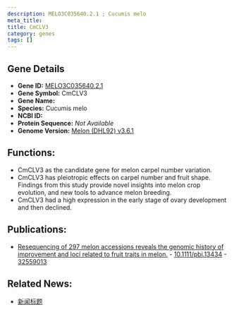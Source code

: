 ```yaml
---
description: MELO3C035640.2.1 ; Cucumis melo
meta_title:
title: CmCLV3
category: genes
tags: []
---
```


## Gene Details
- **Gene ID:**	[MELO3C035640.2.1](https://www.maizegdb.org/gene_center/gene/MELO3C035640.2.1)
- **Gene Symbol:** CmCLV3
- **Gene Name:** 
- **Species:** Cucumis melo
- **NCBI ID:** [  ]()
- **Protein Sequence:** *Not Available*
- **Genome Version:** [Melon (DHL92) v3.6.1]()

## Functions:
   - CmCLV3 as the candidate gene for melon carpel number variation.
   - CmCLV3 has pleiotropic effects on carpel number and fruit shape. Findings from this study provide novel insights into melon crop evolution, and new tools to advance melon breeding.
   - CmCLV3 had a high expression in the early stage of ovary development and then declined.

## Publications:
   - [Resequencing of 297 melon accessions reveals the genomic history of improvement and loci related to fruit traits in melon.]( https://onlinelibrary.wiley.com/doi/10.1111/pbi.13434 ) - [10.1111/pbi.13434]( https://onlinelibrary.wiley.com/doi/10.1111/pbi.13434 ) - [32559013](https://pubmed.ncbi.nlm.nih.gov/32559013/)

## Related News:
   - [新闻标题](https://mp.weixin.qq.com/s?__biz=MzIyOTY2NDYyNQ==&mid=2247580326&idx=5&sn=19e04918d46926b1f2d2ea9cbe1372d5&chksm=e94238f0aec93fd83832ea4064480608a765c0179c828cf2e0ba974edd897a73c8b2a301fac7&scene=27#wechat_redirect)
